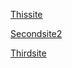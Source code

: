 
 [Thissite](index.md) 
<p> <a href="secondsite.html">Secondsite2</a>  </p>

 [Thirdsite](thirdsite.md)  


